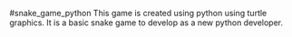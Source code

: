 #snake_game_python
This game is created using python using turtle graphics. It is a basic snake game to develop as a new python developer.
